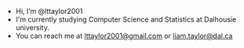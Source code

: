 - Hi, I’m @lttaylor2001
- I'm currently studying Computer Science and Statistics at Dalhousie university.
- You can reach me at lttaylor2001@gmail.com or liam.taylor@dal.ca


